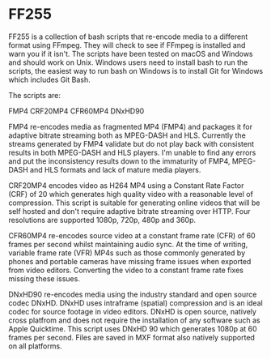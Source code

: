 # FF255
FF255 is a collection of bash scripts that re-encode media to a different format using FFmpeg. They will check to see if FFmpeg is installed and warn you if it isn't. The scripts have been tested on macOS and Windows and should work on Unix. Windows users need to install bash to run the scripts, the easiest way to run bash on Windows is to install Git for Windows which includes Git Bash.

The scripts are:

FMP4
CRF20MP4
CFR60MP4
DNxHD90

FMP4 re-encodes media as fragmented MP4 (FMP4) and packages it for adaptive bitrate streaming both as MPEG-DASH and HLS. Currently the streams generated by FMP4 validate but do not play back with consistent results in both MPEG-DASH and HLS players. I'm unable to find any errors and put the inconsistency results down to the immaturity of FMP4, MPEG-DASH and HLS formats and lack of mature media players.

CRF20MP4 encodes video as H264 MP4 using a Constant Rate Factor (CRF) of 20 which generates high quality video with a reasonable level of compression. This script is suitable for generating online videos that will be self hosted and don't require adaptive bitrate streaming over HTTP. Four resolutions are supported 1080p, 720p, 480p and 360p.

CFR60MP4 re-encodes source video at a constant frame rate (CFR) of 60 frames per second whilst maintaining audio sync. At the time of writing, variable frame rate (VFR) MP4s such as those commonly generated by phones and portable cameras have missing frame issues when exported from video editors. Converting the video to a constant frame rate fixes missing these issues.

DNxHD90 re-encodes media using the industry standard and open source codec DNxHD. DNxHD uses intraframe (spatial) compression and is an ideal codec for source footage in video editors. DNxHD is open source, natively cross platfrom and does not require the installation of any software such as Apple Quicktime. This script uses DNxHD 90 which generates 1080p at 60 frames per second. Files are saved in MXF format also natively supported on all platforms.
